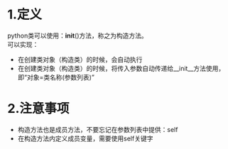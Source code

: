 # 1.定义
python类可以使用：__init__()方法，称之为构造方法。</br>
可以实现：
- 在创建类对象（构造类）的时候，会自动执行
- 在创建类对象（构造类）的时候，将传入参数自动传递给__init__方法使用，即“对象=类名称(参数列表)”

# 2.注意事项
- 构造方法也是成员方法，不要忘记在参数列表中提供：self
- 在构造方法内定义成员变量，需要使用self关键字